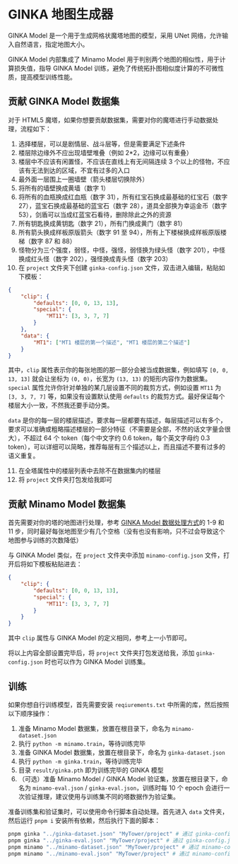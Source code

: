 # GINKA 地图生成器

GINKA Model 是一个用于生成网格状魔塔地图的模型，采用 UNet 网络，允许输入自然语言，指定地图大小。

GINKA Model 内部集成了 Minamo Model 用于判别两个地图的相似性，用于计算损失值，指导 GINKA Model 训练，避免了传统拓扑图相似度计算的不可微性质，提高模型训练性能。

## 贡献 GINKA Model 数据集

对于 HTML5 魔塔，如果你想要贡献数据集，需要对你的魔塔进行手动数据处理，流程如下：

1. 选择楼层，可以是剧情层、战斗层等，但是需要满足下述条件
2. 楼层除边缘外不应出现墙壁堆叠（例如 2\*2，边缘可以有重叠）
3. 楼层中不应该有闲置怪，不应该在直线上有无间隔连续 3 个以上的怪物，不应该有无法到达的区域，不宜有过多的入口
4. 最外面一层围上一圈墙壁（箭头楼层切换除外）
5. 将所有的墙壁换成黄墙（数字 1）
6. 将所有的血瓶换成红血瓶（数字 31），所有红宝石换成最基础的红宝石（数字 27），蓝宝石换成最基础的蓝宝石（数字 28），道具全部换为幸运金币（数字 53），剑盾可以当成红蓝宝石看待，删除除此之外的资源
7. 所有钥匙换成黄钥匙（数字 21），所有门换成黄门（数字 81）
8. 所有箭头换成样板原版箭头（数字 91 至 94），所有上下楼梯换成样板原版楼梯（数字 87 和 88）
9. 怪物分为三个强度，弱怪，中怪，强怪，弱怪换为绿头怪（数字 201），中怪换成红头怪（数字 202），强怪换成青头怪（数字 203）
10. 在 `project` 文件夹下创建 `ginka-config.json` 文件，双击进入编辑，粘贴如下模板：

```json
{
    "clip": {
        "defaults": [0, 0, 13, 13],
        "special": {
            "MT11": [3, 3, 7, 7]
        }
    },
    "data": {
        "MT1": ["MT1 楼层的第一个描述", "MT1 楼层的第二个描述"]
    }
}
```

其中，`clip` 属性表示你的每张地图的那一部分会被当成数据集，例如填写 `[0, 0, 13, 13]` 就会让坐标为 `(0, 0)`，长宽为 `(13, 13)` 的矩形内容作为数据集。`special` 属性允许你针对单独的某几层设置不同的裁剪方式，例如设置 `MT11` 为 `[3, 3, 7, 7]` 等，如果没有设置默认使用 `defaults` 的裁剪方式。最好保证每个楼层大小一致，不然我还要手动分类。

`data` 是你的每一层的楼层描述，要求每一层都要有描述，每层描述可以有多个，要求可以准确或粗略描述楼层的一部分特征（不需要是全部，不然的话文字量会很大），不超过 64 个 token（每个中文字约 0.6 token，每个英文字母约 0.3 token），可以详细可以简略，推荐每层有三个描述以上，而且描述不要有过多的语义重复。

11. 在全塔属性中的楼层列表中去除不在数据集内的楼层
12. 将 `project` 文件夹打包发给我即可

## 贡献 Minamo Model 数据集

首先需要对你的塔的地图进行处理，参考 [GINKA Model 数据处理方式](#贡献-ginka-model-数据集)的 1-9 和 11 步，同时最好每张地图至少有几个空格（没有也没有影响，只不过会导致这个地图参与训练的次数降低）

与 GINKA Model 类似，在 `project` 文件夹中添加 `minamo-config.json` 文件，打开后将如下模板粘贴进去：

```json
{
    "clip": {
        "defaults": [0, 0, 13, 13],
        "special": {
            "MT11": [3, 3, 7, 7]
        }
    }
}
```

其中 `clip` 属性与 GINKA Model 的定义相同，参考上一小节即可。

将以上内容全部设置完毕后，将 `project` 文件夹打包发送给我，添加 `ginka-config.json` 时也可以作为 GINKA Model 训练集。

## 训练

如果你想自行训练模型，首先需要安装 `reqiurements.txt` 中所需的库，然后按照以下顺序操作：

1. 准备 Minamo Model 数据集，放置在根目录下，命名为 `minamo-dataset.json`
2. 执行 `python -m minamo.train`，等待训练完毕
3. 准备 GINKA Model 数据集，放置在根目录下，命名为 `ginka-dataset.json`
4. 执行 `python -m ginka.train`，等待训练完毕
5. 目录 `result/ginka.pth` 即为训练完毕的 GINKA 模型
6. （可选）准备 Minamo Model / GINKA Model 验证集，放置在根目录下，命名为 `minamo-eval.json` / `ginka-eval.json`，训练时每 10 个 epoch 会进行一次验证推理，建议使用与训练集不同的塔数据作为验证集。

准备训练集和验证集时，可以使用命令行脚本自动处理。首先进入 `data` 文件夹，然后运行 `pnpm i` 安装所有依赖，然后执行下面的脚本：

```bash
pnpm ginka "../ginka-dataset.json" "MyTower/project" # 通过 ginka-config.json 生成 GINKA 训练集
pnpm ginka "../ginka-eval.json" "MyTower/project" # 通过 ginka-config.json 生成 GINKA 验证集
pnpm minamo "../minamo-dataset.json" "MyTower/project" # 通过 minamo-config.json 生成 Minamo 训练集
pnpm minamo "../minamo-eval.json" "MyTower/project" # 通过 minamo-config.json 生成 Minamo 验证集
```
